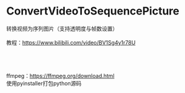 # ConvertVideoToSequencePicture
转换视频为序列图片（支持透明度与帧数设置）<br /><br />
教程：https://www.bilibili.com/video/BV1Sg4y1r78U
<br /><br /><br /><br /><br />
ffmpeg：https://ffmpeg.org/download.html <br />
使用pyinstaller打包python源码
